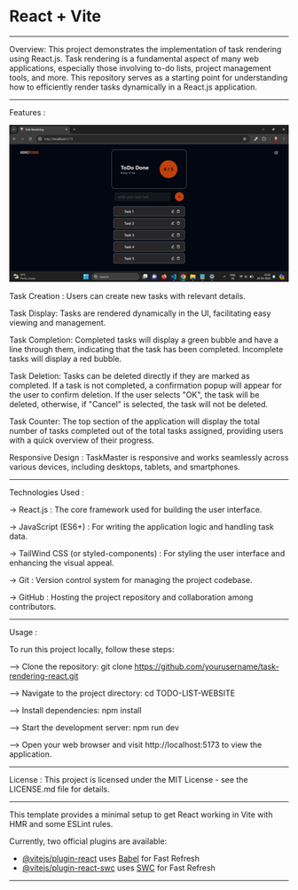# React + Vite

---

Overview:
This project demonstrates the implementation of task rendering using React.js. Task rendering is a fundamental aspect of many web applications, especially those involving to-do lists, project management tools, and more. This repository serves as a starting point for understanding how to efficiently render tasks dynamically in a React.js application.
 
---

Features :

![Alt text](/Homepage.jpg.png)

Task Creation : Users can create new tasks with relevant details.

Task Display: Tasks are rendered dynamically in the UI, facilitating easy viewing and management.

Task Completion: Completed tasks will display a green bubble and have a line through them, indicating that the task has been completed. Incomplete tasks will display a red bubble.

Task Deletion: Tasks can be deleted directly if they are marked as completed. If a task is not completed, a confirmation popup will appear for the user to confirm deletion. If the user selects "OK", the task will be deleted, otherwise, if "Cancel" is selected, the task will not be deleted.

Task Counter: The top section of the application will display the total number of tasks completed out of the total tasks assigned, providing users with a quick overview of their progress.

Responsive Design : TaskMaster is responsive and works seamlessly across various devices, including desktops, tablets, and smartphones.


---

Technologies Used :

-> React.js : The core framework used for building the user interface.

-> JavaScript (ES6+) : For writing the application logic and handling task data.

-> TailWind CSS (or styled-components) : For styling the user interface and   enhancing the visual appeal.

-> Git : Version control system for managing the project codebase.

-> GitHub : Hosting the project repository and collaboration among contributors.

---

Usage :

To run this project locally, follow these steps:

--> Clone the repository: git clone https://github.com/yourusername/task-rendering-react.git 

--> Navigate to the project directory: cd TODO-LIST-WEBSITE

--> Install dependencies: npm install

--> Start the development server: npm run dev

--> Open your web browser and visit http://localhost:5173 to view the application.


---

License :
This project is licensed under the MIT License - see the LICENSE.md file for details.

---

This template provides a minimal setup to get React working in Vite with HMR and some ESLint rules.

Currently, two official plugins are available:

- [@vitejs/plugin-react](https://github.com/vitejs/vite-plugin-react/blob/main/packages/plugin-react/README.md) uses [Babel](https://babeljs.io/) for Fast Refresh
- [@vitejs/plugin-react-swc](https://github.com/vitejs/vite-plugin-react-swc) uses [SWC](https://swc.rs/) for Fast Refresh

---